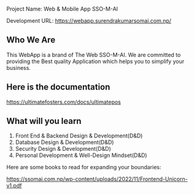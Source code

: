 Project Name: Web & Mobile App SSO-M-AI 

Development URL: https://webapp.surendrakumarsomai.com.np/


Who We Are
--------------

This WebApp is a brand of The Web SSO-M-AI. We are committed to providing the Best quality Application which helps you to simplify your business.

Here is the documentation
----------------------------

https://ultimatefosters.com/docs/ultimatepos

What will you learn
---------------------

1. Front End & Backend Design & Development(D&D)
2. Database Design & Development(D&D)
3. Security Design & Development(D&D)
4. Personal Development & Well-Design Mindset(D&D)






Here are some books to read for expanding your boundaries:

https://ssomai.com.np/wp-content/uploads/2022/11/Frontend-Unicorn-v1.pdf

